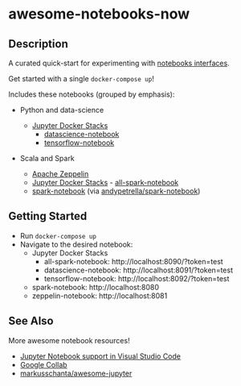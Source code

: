 # awesome-notebooks-now

## Description 

A curated quick-start for experimenting with [notebooks interfaces](https://en.wikipedia.org/wiki/Notebook_interface).

Get started with a single `docker-compose up`!

Includes these notebooks (grouped by emphasis):

* Python and data-science
    * [Jupyter Docker Stacks](https://jupyter-docker-stacks.readthedocs.io/en/latest/)
        * [datascience-notebook](https://jupyter-docker-stacks.readthedocs.io/en/latest/using/selecting.html#jupyter-datascience-notebook)
        * [tensorflow-notebook](https://jupyter-docker-stacks.readthedocs.io/en/latest/using/selecting.html#jupyter-tensorflow-notebook)

* Scala and Spark
    * [Apache Zeppelin](https://zeppelin.apache.org/)
    * [Jupyter Docker Stacks](https://jupyter-docker-stacks.readthedocs.io/en/latest/) - [all-spark-notebook](https://jupyter-docker-stacks.readthedocs.io/en/latest/using/selecting.html#jupyter-all-spark-notebook)
    * [spark-notebook](https://github.com/spark-notebook/spark-notebook) (via [andypetrella/spark-notebook](https://hub.docker.com/r/andypetrella/spark-notebook/))

## Getting Started

* Run `docker-compose up`
* Navigate to the desired notebook:
    * Jupyter Docker Stacks
        * all-spark-notebook: http://localhost:8090/?token=test
        * datascience-notebook: http://localhost:8091/?token=test
        * tensorflow-notebook: http://localhost:8092/?token=test
    * spark-notebook: http://localhost:8080
    * zeppelin-notebook: http://localhost:8081

## See Also

More awesome notebook resources!

* [Jupyter Notebook support in Visual Studio Code](https://code.visualstudio.com/docs/python/jupyter-support)
* [Google Collab](https://colab.research.google.com)
* [markusschanta/awesome-jupyter](https://github.com/markusschanta/awesome-jupyter)